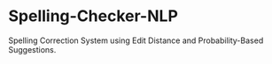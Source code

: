 # Spelling-Checker-NLP
Spelling Correction System using Edit Distance and Probability-Based Suggestions.
